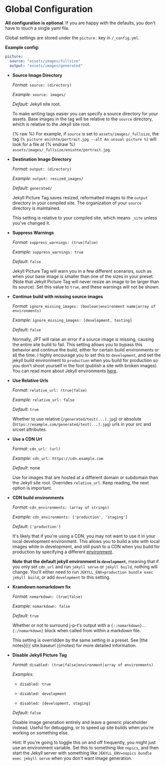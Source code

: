 ---
---
# Global Configuration

**All configuration is optional**. If you are happy with the defaults, you don't have to touch a
single yaml file.

Global settings are stored under the `picture:` key in `/_config.yml`.

**Example config:**

```yml
picture:
  source: "assets/images/fullsize"
  output: "assets/images/generated"
```

* **Source Image Directory**

  *Format:* `source: (directory)`

  *Example:* `source: images/`

  *Default:* Jekyll site root.

  To make writing tags easier you can specify a source directory for your assets. Base images in the
  tag will be relative to the `source` directory, which is relative to the Jekyll site root.

  {% raw %}
  For example, if `source` is set to `assets/images/_fullsize`, the tag
  `{% picture enishte/portrait.jpg --alt An unsual picture %}` will look for a file at
  {% endraw %}
  `assets/images/_fullsize/enishte/portrait.jpg`.

* **Destination Image Directory**

    *Format:* `output: (directory)`

    *Example:* `output: resized_images/`

    *Default*: `generated/`

  Jekyll Picture Tag saves resized, reformatted images to the `output` directory in your compiled
  site. The organization of your `source` directory is maintained.

  This setting is relative to your compiled site, which means `_site` unless you've changed it.

* **Suppress Warnings**

    *Format:* `suppress_warnings: (true|false)`

    *Example:* `suppress_warnings: true`

    *Default*: `false`

  Jekyll Picture Tag will warn you in a few different scenarios, such as when your base image is
  smaller than one of the sizes in your preset. (Note that Jekyll Picture Tag will never resize an
  image to be larger than its source). Set this value to `true`, and these warnings will not be shown.

* **Continue build with missing source images**

    *Format:* `ignore_missing_images: (boolean|environment name|array of environments)`

    *Example:* `ignore_missing_images: [development, testing]`

    *Default:* `false`

  Normally, JPT will raise an error if a source image is missing, causing the entire site build to fail. This setting allows you to bypass this behavior and continue the build, either for certain build environments or all the time. I highly encourage you to set this to `development`, and set the jekyll build environment to `production` when you build for production so you don't shoot yourself in the foot (publish a site with broken images). You can read more about Jekyll environments [here](https://jekyllrb.com/docs/configuration/environments/).
  
* **Use Relative Urls**

    *Format:* `relative_url: (true|false)`

    *Example:* `relative_url: false`

    *Default*: `true`

  Whether to use relative (`/generated/test(...).jpg`) or absolute
  (`https://example.com/generated/test(...).jpg`) urls in your src and srcset attributes.

* **Use a CDN Url**

    *Format:* `cdn_url: (url)`

    *Example:* `cdn_url: https://cdn.example.com`

    *Default*: none

    Use for images that are hosted at a different domain or subdomain than the Jekyll site root. Overrides
    `relative_url`. Keep reading, the next option is important.

* **CDN build environments**

    *Format:* `cdn_environments: (array of strings)`

    *Example:* `cdn_environments: ['production', 'staging']`

    *Default*: `['production']`

    It's likely that if you're using a CDN, you may not want to use it in your local development environment. This
    allows you to build a site with local images while in development, and still push to a CDN when you build for
    production by specifying a different [environment](https://jekyllrb.com/docs/configuration/environments/). 

    **Note that the default jekyll environment is `development`**, meaning that if you only set `cdn_url` and run
    `jekyll serve` or `jekyll build`, nothing will change. You'll either need to run `JEKYLL_ENV=production bundle exec
    jekyll build`, or add `development` to this setting.

* **Kramdown nomarkdown fix**

  *Format:* `nomarkdown: (true|false)`

  *Example:* `nomarkdown: false`

  *Default:* `true`

  Whether or not to surround j-p-t's output with a `{::nomarkdown}..{:/nomarkdown}` block when called
  from within a markdown file. 

  This setting is overridden by the same setting in a preset. See [the notes]({{ site.baseurl
  }}/notes) for more detailed information. 

* **Disable Jekyll Picture Tag**

  *Format:* `disabled: (true|false|environment|array of environments)`

  *Examples:* 

    - `disabled: true`

    - `disabled: development`

    - `disabled: [development, staging]`

  *Default:* `false`

  Disable image generation entirely and leave a generic placeholder instead. Useful for debugging,
  or to speed up site builds when you're working on something else.

  Hint: If you're going to toggle this on and off frequently, you might just use an environment
  variable. Set this to something like `nopics`, and then start the Jekyll server with something
  like `JEKYLL_ENV=nopics bundle exec jekyll serve` when you don't want image generation.
